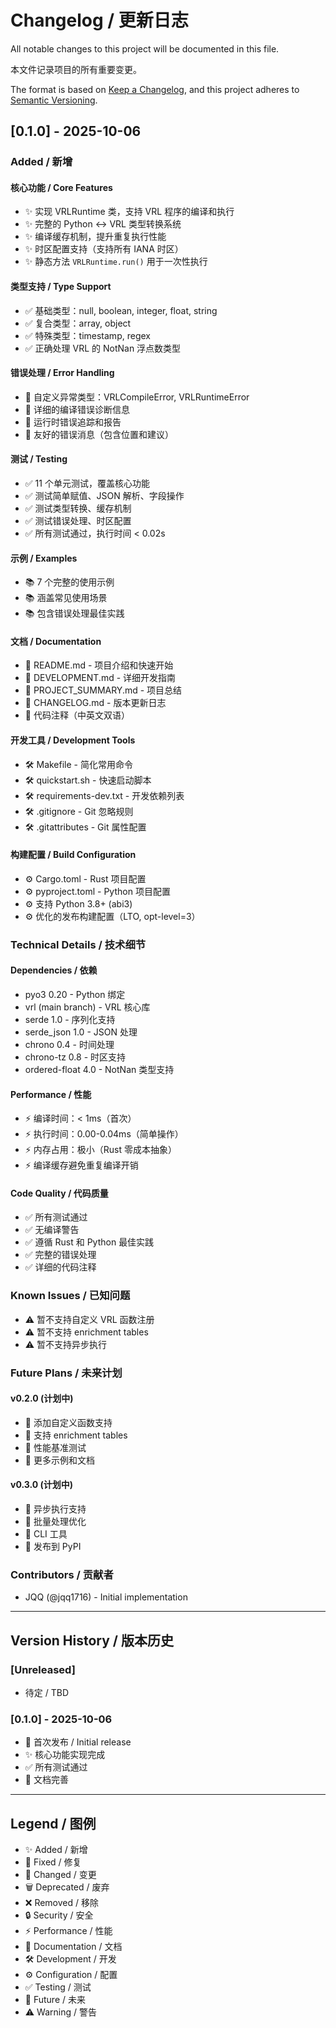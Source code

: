 # Changelog / 更新日志

All notable changes to this project will be documented in this file.

本文件记录项目的所有重要变更。

The format is based on [Keep a Changelog](https://keepachangelog.com/en/1.0.0/),
and this project adheres to [Semantic Versioning](https://semver.org/spec/v2.0.0.html).

## [0.1.0] - 2025-10-06

### Added / 新增

#### 核心功能 / Core Features
- ✨ 实现 VRLRuntime 类，支持 VRL 程序的编译和执行
- ✨ 完整的 Python ↔ VRL 类型转换系统
- ✨ 编译缓存机制，提升重复执行性能
- ✨ 时区配置支持（支持所有 IANA 时区）
- ✨ 静态方法 `VRLRuntime.run()` 用于一次性执行

#### 类型支持 / Type Support
- ✅ 基础类型：null, boolean, integer, float, string
- ✅ 复合类型：array, object
- ✅ 特殊类型：timestamp, regex
- ✅ 正确处理 VRL 的 NotNan 浮点数类型

#### 错误处理 / Error Handling
- 🔧 自定义异常类型：VRLCompileError, VRLRuntimeError
- 🔧 详细的编译错误诊断信息
- 🔧 运行时错误追踪和报告
- 🔧 友好的错误消息（包含位置和建议）

#### 测试 / Testing
- ✅ 11 个单元测试，覆盖核心功能
- ✅ 测试简单赋值、JSON 解析、字段操作
- ✅ 测试类型转换、缓存机制
- ✅ 测试错误处理、时区配置
- ✅ 所有测试通过，执行时间 < 0.02s

#### 示例 / Examples
- 📚 7 个完整的使用示例
- 📚 涵盖常见使用场景
- 📚 包含错误处理最佳实践

#### 文档 / Documentation
- 📖 README.md - 项目介绍和快速开始
- 📖 DEVELOPMENT.md - 详细开发指南
- 📖 PROJECT_SUMMARY.md - 项目总结
- 📖 CHANGELOG.md - 版本更新日志
- 📖 代码注释（中英文双语）

#### 开发工具 / Development Tools
- 🛠️ Makefile - 简化常用命令
- 🛠️ quickstart.sh - 快速启动脚本
- 🛠️ requirements-dev.txt - 开发依赖列表
- 🛠️ .gitignore - Git 忽略规则
- 🛠️ .gitattributes - Git 属性配置

#### 构建配置 / Build Configuration
- ⚙️ Cargo.toml - Rust 项目配置
- ⚙️ pyproject.toml - Python 项目配置
- ⚙️ 支持 Python 3.8+ (abi3)
- ⚙️ 优化的发布构建配置（LTO, opt-level=3）

### Technical Details / 技术细节

#### Dependencies / 依赖
- pyo3 0.20 - Python 绑定
- vrl (main branch) - VRL 核心库
- serde 1.0 - 序列化支持
- serde_json 1.0 - JSON 处理
- chrono 0.4 - 时间处理
- chrono-tz 0.8 - 时区支持
- ordered-float 4.0 - NotNan 类型支持

#### Performance / 性能
- ⚡ 编译时间：< 1ms（首次）
- ⚡ 执行时间：0.00-0.04ms（简单操作）
- ⚡ 内存占用：极小（Rust 零成本抽象）
- ⚡ 编译缓存避免重复编译开销

#### Code Quality / 代码质量
- ✅ 所有测试通过
- ✅ 无编译警告
- ✅ 遵循 Rust 和 Python 最佳实践
- ✅ 完整的错误处理
- ✅ 详细的代码注释

### Known Issues / 已知问题

- ⚠️ 暂不支持自定义 VRL 函数注册
- ⚠️ 暂不支持 enrichment tables
- ⚠️ 暂不支持异步执行

### Future Plans / 未来计划

#### v0.2.0 (计划中)
- 🔮 添加自定义函数支持
- 🔮 支持 enrichment tables
- 🔮 性能基准测试
- 🔮 更多示例和文档

#### v0.3.0 (计划中)
- 🔮 异步执行支持
- 🔮 批量处理优化
- 🔮 CLI 工具
- 🔮 发布到 PyPI

### Contributors / 贡献者

- JQQ (@jqq1716) - Initial implementation

---

## Version History / 版本历史

### [Unreleased]
- 待定 / TBD

### [0.1.0] - 2025-10-06
- 🎉 首次发布 / Initial release
- ✨ 核心功能实现完成
- ✅ 所有测试通过
- 📖 文档完善

---

## Legend / 图例

- ✨ Added / 新增
- 🔧 Fixed / 修复
- 🔄 Changed / 变更
- 🗑️ Deprecated / 废弃
- ❌ Removed / 移除
- 🔒 Security / 安全
- ⚡ Performance / 性能
- 📖 Documentation / 文档
- 🛠️ Development / 开发
- ⚙️ Configuration / 配置
- ✅ Testing / 测试
- 🔮 Future / 未来
- ⚠️ Warning / 警告
